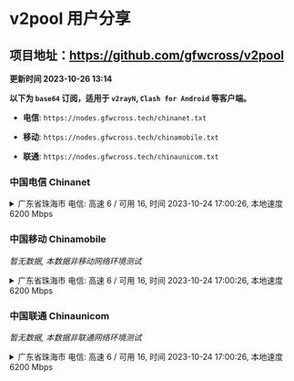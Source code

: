# v2pool 用户分享
## 项目地址：<https://github.com/gfwcross/v2pool>
**更新时间 2023-10-26 13:14**


**以下为 `base64` 订阅，适用于 `v2rayN`, `Clash for Android` 等客户端。**

- **电信**: `https://nodes.gfwcross.tech/chinanet.txt`

- **移动**: `https://nodes.gfwcross.tech/chinamobile.txt`

- **联通**: `https://nodes.gfwcross.tech/chinaunicom.txt`


### 中国电信 Chinanet
<details><summary>广东省珠海市 电信: 高速 6 / 可用 16, 时间 2023-10-24 17:00:26, 本地速度 6200 Mbps</summary><p>可用节点订阅：https://transfer.sh/bvbtLxRN1F/running.txt<br>高速节点订阅：https://transfer.sh/gy5EBdoaYl/good.txt<br>低延迟节点订阅：https://transfer.sh/vYAnIXxlXS/low_delay.txt</p></details>
<p></p>

### 中国移动 Chinamobile
<i>暂无数据, 本数据非移动网络环境测试</i>
<details><summary>广东省珠海市 电信: 高速 6 / 可用 16, 时间 2023-10-24 17:00:26, 本地速度 6200 Mbps</summary><p>可用节点订阅：https://transfer.sh/bvbtLxRN1F/running.txt<br>高速节点订阅：https://transfer.sh/gy5EBdoaYl/good.txt<br>低延迟节点订阅：https://transfer.sh/vYAnIXxlXS/low_delay.txt</p></details>
<p></p>

### 中国联通 Chinaunicom
<i>暂无数据, 本数据非联通网络环境测试</i>
<details><summary>广东省珠海市 电信: 高速 6 / 可用 16, 时间 2023-10-24 17:00:26, 本地速度 6200 Mbps</summary><p>可用节点订阅：https://transfer.sh/bvbtLxRN1F/running.txt<br>高速节点订阅：https://transfer.sh/gy5EBdoaYl/good.txt<br>低延迟节点订阅：https://transfer.sh/vYAnIXxlXS/low_delay.txt</p></details>
<p></p>